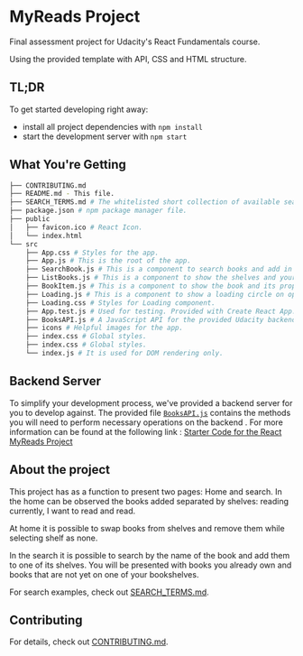 # MyReads Project

Final assessment project for Udacity's React Fundamentals course.

Using the provided template with API, CSS and HTML structure.

## TL;DR

To get started developing right away:

* install all project dependencies with `npm install`
* start the development server with `npm start`

## What You're Getting
```bash
├── CONTRIBUTING.md
├── README.md - This file.
├── SEARCH_TERMS.md # The whitelisted short collection of available search terms for you to use with your app.
├── package.json # npm package manager file.
├── public
│   ├── favicon.ico # React Icon.
│   └── index.html 
└── src
    ├── App.css # Styles for the app.
    ├── App.js # This is the root of the app.
    ├── SearchBook.js # This is a component to search books and add in your shelves.
    ├── ListBooks.js # This is a component to show the shelves and your books.
    ├── BookItem.js # This is a component to show the book and its properties.
    ├── Loading.js # This is a component to show a loading circle on operations.
    ├── Loading.css # Styles for Loading component.
    ├── App.test.js # Used for testing. Provided with Create React App.
    ├── BooksAPI.js # A JavaScript API for the provided Udacity backend. Instructions for the methods are below.
    ├── icons # Helpful images for the app.
    ├── index.css # Global styles.
    ├── index.css # Global styles.
    └── index.js # It is used for DOM rendering only.
```

## Backend Server

To simplify your development process, we've provided a backend server for you to develop against. The provided file [`BooksAPI.js`](src/BooksAPI.js) contains the methods you will need to perform necessary operations on the backend . For more information can be found at the following link :
[Starter Code for the React MyReads Project](https://github.com/udacity/reactnd-project-myreads-starter)

## About the project

This project has as a function to present two pages: Home and search. In the home can be observed the books added separated by shelves: reading currently, I want to read and read.

At home it is possible to swap books from shelves and remove them while selecting shelf as none.

In the search it is possible to search by the name of the book and add them to one of its shelves. You will be presented with books you already own and books that are not yet on one of your bookshelves.

For search examples, check out [SEARCH_TERMS.md](SEARCH_TERMS.md).

## Contributing

For details, check out [CONTRIBUTING.md](CONTRIBUTING.md).
